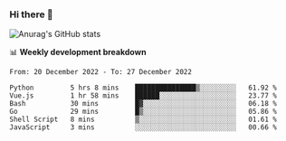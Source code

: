 ### Hi there 👋
![Anurag's GitHub stats](https://github-readme-stats.vercel.app/api?username=jami1024&show_icons=true&theme=radical)

📊 **Weekly development breakdown**
<!--START_SECTION:waka-->

```text
From: 20 December 2022 - To: 27 December 2022

Python         5 hrs 8 mins    ███████████████▒░░░░░░░░░   61.92 %
Vue.js         1 hr 58 mins    ██████░░░░░░░░░░░░░░░░░░░   23.77 %
Bash           30 mins         █▓░░░░░░░░░░░░░░░░░░░░░░░   06.18 %
Go             29 mins         █▒░░░░░░░░░░░░░░░░░░░░░░░   05.86 %
Shell Script   8 mins          ▒░░░░░░░░░░░░░░░░░░░░░░░░   01.61 %
JavaScript     3 mins          ░░░░░░░░░░░░░░░░░░░░░░░░░   00.66 %
```

<!--END_SECTION:waka-->
<!--
**jami1024/jami1024** is a ✨ _special_ ✨ repository because its `README.md` (this file) appears on your GitHub profile.

Here are some ideas to get you started:

- 🔭 I’m currently working on ...
- 🌱 I’m currently learning ...
- 👯 I’m looking to collaborate on ...
- 🤔 I’m looking for help with ...
- 💬 Ask me about ...
- 📫 How to reach me: ...
- 😄 Pronouns: ...
- ⚡ Fun fact: ...
-->
